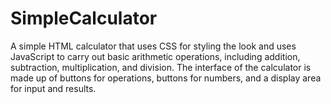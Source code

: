 # SimpleCalculator
A simple HTML calculator that uses CSS for styling the look and uses JavaScript to carry out basic arithmetic operations, including addition, subtraction, multiplication, and division.  The interface of the calculator is made up of buttons for operations, buttons for numbers, and a display area for input and results.
